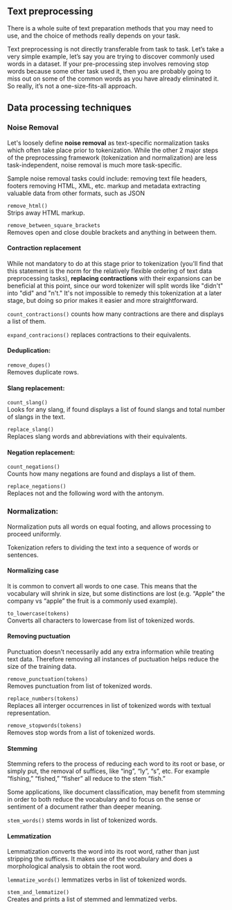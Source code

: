 ## Text preprocessing

There is a whole suite of text preparation methods that you may need to use, and the choice of methods really depends on your task. 

Text preprocessing is not directly transferable from task to task. Let’s take a very simple example, let’s say you are trying to discover commonly used words in a dataset. If your pre-processing step involves removing stop words because some other task used it, then you are probably going to miss out on some of the common words as you have already eliminated it. So really, it’s not a one-size-fits-all approach. 


## Data processing techniques

### Noise Removal 

Let's loosely define **noise removal** as text-specific normalization tasks which often take place prior to tokenization. While the other 2 major steps of the preprocessing framework (tokenization and normalization) are less task-independent, noise removal is much more task-specific.

Sample noise removal tasks could include:
removing text file headers, footers
removing HTML, XML, etc. markup and metadata
extracting valuable data from other formats, such as JSON

```remove_html()```  
Strips away HTML markup.

```remove_between_square_brackets```  
Removes open and close double brackets and anything in between them.

#### Contraction replacement

While not mandatory to do at this stage prior to tokenization (you'll find that this statement is the norm for the relatively flexible ordering of text data preprocessing tasks), **replacing contractions** with their expansions can be beneficial at this point, since our word tokenizer will split words like "didn't" into "did" and "n't." It's not impossible to remedy this tokenization at a later stage, but doing so prior makes it easier and more straightforward.

```count_contractions()``` counts how many contractions are there and displays a list of them.

```expand_contracions()``` replaces contractions to their equivalents.

#### Deduplication:   

```remove_dupes()```  
Removes duplicate rows.

#### Slang replacement:  

```count_slang()```  
Looks for any slang, if found displays a list of found slangs and total number of slangs in the text. 

```replace_slang()```  
Replaces slang words and abbreviations with their equivalents.

#### Negation replacement:  

```count_negations()```  
Counts how many negations are found and displays a list of them. 

```replace_negations()```  
Replaces not and the following word with the antonym.


### Normalization:  

Normalization puts all words on equal footing, and allows processing to proceed uniformly.

Tokenization refers to dividing the text into a sequence of words or sentences. 

#### Normalizing case
It is common to convert all words to one case.
This means that the vocabulary will shrink in size, but some distinctions are lost (e.g. “Apple” the company vs “apple” the fruit is a commonly used example).

```to_lowercase(tokens)```  
Converts all characters to lowercase from list of tokenized words.

#### Removing puctuation
Punctuation doesn’t necessarily add any extra information while treating text data. Therefore removing all instances of puctuation helps reduce the size of the training data.  

```remove_punctuation(tokens)```  
Removes punctuation from list of tokenized words.



```replace_numbers(tokens)```  
Replaces all interger occurrences in list of tokenized words with textual representation.

```remove_stopwords(tokens)```  
Removes stop words from a list of tokenized words.

#### Stemming

Stemming refers to the process of reducing each word to its root or base, or simply put, the removal of suffices, like “ing”, “ly”, “s”, etc. For example “fishing,” “fished,” “fisher” all reduce to the stem “fish.”

Some applications, like document classification, may benefit from stemming in order to both reduce the vocabulary and to focus on the sense or sentiment of a document rather than deeper meaning.

```stem_words()```  stems words in list of tokenized words.

#### Lemmatization

Lemmatization converts the word into its root word, rather than just stripping the suffices. It makes use of the vocabulary and does a morphological analysis to obtain the root word. 

```lemmatize_words()``` lemmatizes verbs in list of tokenized words.

```stem_and_lemmatize()```  
Creates and prints a list of stemmed and lemmatized verbs.

